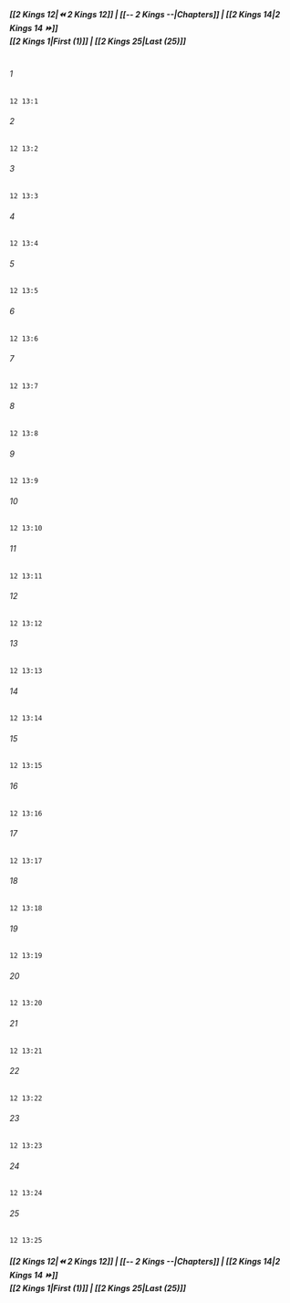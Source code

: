 
##### **[[2 Kings 12|⏪ 2 Kings 12]] | [[-- 2 Kings --|Chapters]] | [[2 Kings 14|2 Kings 14 ⏩]]**<br>**[[2 Kings 1|First (1)]] | [[2 Kings 25|Last (25)]]**<br><br>

###### 1
``` verse
12 13:1
```
###### 2
``` verse
12 13:2
```
###### 3
``` verse
12 13:3
```
###### 4
``` verse
12 13:4
```
###### 5
``` verse
12 13:5
```
###### 6
``` verse
12 13:6
```
###### 7
``` verse
12 13:7
```
###### 8
``` verse
12 13:8
```
###### 9
``` verse
12 13:9
```
###### 10
``` verse
12 13:10
```
###### 11
``` verse
12 13:11
```
###### 12
``` verse
12 13:12
```
###### 13
``` verse
12 13:13
```
###### 14
``` verse
12 13:14
```
###### 15
``` verse
12 13:15
```
###### 16
``` verse
12 13:16
```
###### 17
``` verse
12 13:17
```
###### 18
``` verse
12 13:18
```
###### 19
``` verse
12 13:19
```
###### 20
``` verse
12 13:20
```
###### 21
``` verse
12 13:21
```
###### 22
``` verse
12 13:22
```
###### 23
``` verse
12 13:23
```
###### 24
``` verse
12 13:24
```
###### 25
``` verse
12 13:25
```

##### **[[2 Kings 12|⏪ 2 Kings 12]] | [[-- 2 Kings --|Chapters]] | [[2 Kings 14|2 Kings 14 ⏩]]**<br>**[[2 Kings 1|First (1)]] | [[2 Kings 25|Last (25)]]**
